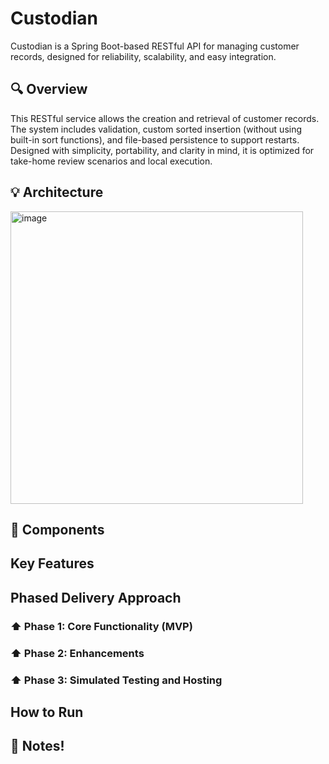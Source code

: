 # Custodian
Custodian is a Spring Boot-based RESTful API for managing customer records, designed for reliability, scalability, and easy integration.
## 🔍 Overview
This RESTful service allows the creation and retrieval of customer records. The system includes validation, custom sorted insertion (without using built-in sort functions), and file-based persistence to support restarts. Designed with simplicity, portability, and clarity in mind, it is optimized for take-home review scenarios and local execution.

## 💡 Architecture
<img width="468" alt="image" src="https://github.com/user-attachments/assets/750a17ce-4152-4bdc-a62d-dc8f9cde2570" />

## 🔧 Components

## Key Features

## Phased Delivery Approach
### ⬆️ Phase 1: Core Functionality (MVP)
### ⬆️ Phase 2: Enhancements
### ⬆️ Phase 3: Simulated Testing and Hosting

## How to Run


## 📝 Notes!

